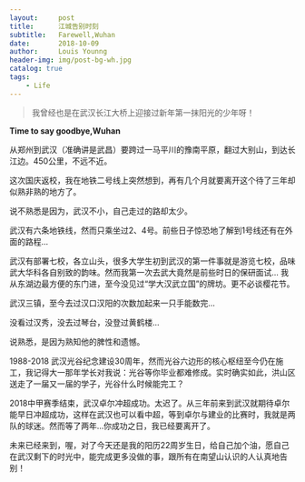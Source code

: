 ```yaml
---
layout:     post
title:      江城告别时刻
subtitle:   Farewell,Wuhan
date:       2018-10-09
author:     Louis Younng
header-img: img/post-bg-wh.jpg
catalog: true
tags:
    - Life
---
```

> 我曾经也是在武汉长江大桥上迎接过新年第一抹阳光的少年呀！

**Time to say goodbye,Wuhan**

从郑州到武汉（准确讲是武昌）要跨过一马平川的豫南平原，翻过大别山，到达长江边。450公里，不远不近。

这次国庆返校，我在地铁二号线上突然想到，再有几个月就要离开这个待了三年却似熟非熟的地方了。

说不熟悉是因为，武汉不小，自己走过的路却太少。

武汉有六条地铁线，然而只乘坐过2、4号。前些日子惊恐地了解到1号线还有在外面的路程...

武汉有部署七校，各立山头，很多大学生初到武汉的第一件事就是游览七校，品味武大华科各自别致的韵味。然而我第一次去武大竟然是前些时日的保研面试... 我从东湖边最方便的东门进，至今没见过“学大汉武立国”的牌坊。更不必谈樱花节。

武汉三镇，至今去过汉口汉阳的次数加起来一只手能数完...

没看过汉秀，没去过琴台，没登过黄鹤楼...

说熟悉，是因为熟知他的脾性和遗憾。

1988-2018 武汉光谷纪念建设30周年，然而光谷六边形的核心枢纽至今仍在施工，我记得大一那年学长对我说：光谷等你毕业都难修成。实时确实如此，洪山区送走了一届又一届的学子，光谷什么时候能完工？

2018中甲赛季结束，武汉卓尔冲超成功。太迟了。从三年前来到武汉就期待卓尔能早日冲超成功，这样在武汉也可以看中超，等到卓尔与建业的比赛时，我就是两队的球迷。然而等了两年...你成功之日，我已经要离开了。

未来已经来到，喔，对了今天还是我的阳历22周岁生日，给自己加个油，愿自己在武汉剩下的时光中，能完成更多没做的事，跟所有在南望山认识的人认真地告别！

